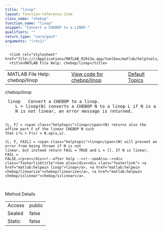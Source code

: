 ```yaml
---
title: "linop"
layout: function-reference-item
class_name: "chebop"
function_name: "linop"
snippet: "Convert a CHEBOP to a LINOP."
qualifiers: ""
return_type: "varargout"
arguments: "(rhs1)"
---
```


<html>
   <head>
      <meta http-equiv="Content-Type" content="text/html; charset=utf-8">
   
      <link rel="stylesheet" href="file:////Applications/MATLAB_R2013a.app/toolbox/matlab/helptools/private/helpwin.css">
      <title>MATLAB File Help: chebop/linop</title>
   </head>
   <body>
      <!--Single-page help-->
      <table border="0" cellspacing="0" width="100%">
         <tr class="subheader">
            <td class="headertitle">MATLAB File Help: chebop/linop</td>
            <td class="subheader-left"><a href="matlab:edit chebop/linop">View code for chebop/linop</a></td>
            <td class="subheader-right"><a href="matlab:helpwin">Default Topics</a></td>
         </tr>
      </table>
      <div class="title">chebop/linop</div>
      <div class="helptext"><pre><!--helptext --> <span class="helptopic">linop</span>   Convert a CHEBOP to a <span class="helptopic">linop</span>.
    L = <span class="helptopic">linop</span>(N) converts a CHEBOP N to a linop L if N is a linear operator. If
    N is not linear, an error message is returned.
 
    [L, F] = <span class="helptopic">linop</span>(N) returns also the affine part F of the linear CHEBOP N such
    that L*u + F(x) = N.op(x,u).
 
    [L, F, FAIL] = <span class="helptopic">linop</span>(N) will prevent an error from being thrown if N is not
    linear, but instead return FAIL = TRUE and L = []. If N is linear, FAIL =
    FALSE.</pre></div><!--after help --><!--seeAlso--><div class="footerlinktitle">See also</div><div class="footerlink"> <a href="matlab:helpwin linop">linop</a>, <a href="matlab:helpwin chebop/linearize">chebop/linearize</a>, <a href="matlab:helpwin chebop/islinear">chebop/islinear</a>.
</div>
      <!--Method-->
      <div class="sectiontitle">Method Details</div>
      <table class="class-details">
         <tr>
            <td class="class-detail-label">Access</td>
            <td>public</td>
         </tr>
         <tr>
            <td class="class-detail-label">Sealed</td>
            <td>false</td>
         </tr>
         <tr>
            <td class="class-detail-label">Static</td>
            <td>false</td>
         </tr>
      </table>
   </body>
</html>
